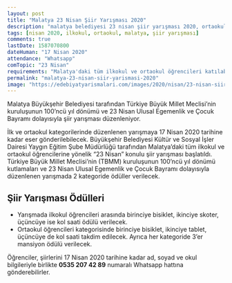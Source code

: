 ```yaml
---
layout: post
title: "Malatya 23 Nisan Şiir Yarışması 2020"
description: "malatya belediyesi 23 nisan şiir yarışması 2020, ortaokul yarışmaları, ilkokul yarışmaları"
tags: [nisan 2020, ilkokul, ortaokul, malatya, şiir yarışması]
comments: true
lastDate: 1587070800    
dateHuman: "17 Nisan 2020"
attendance: "Whatsapp"
comTopic: "23 Nisan"
requirements: "Malatya'daki tüm ilkokul ve ortaokul öğrencileri katılabilir"
permalink: "malatya-23-nisan-siir-yarismasi-2020"
image: "https://edebiyatyarismalari.com/images/2020/nisan/23-nisan-siir-yarismasi.jpg"
---
```


Malatya Büyükşehir Belediyesi tarafından Türkiye Büyük Millet Meclisi’nin kuruluşunun 100’ncü yıl dönümü ve 23 Nisan Ulusal Egemenlik ve Çocuk Bayramı dolayısıyla şiir yarışması düzenleniyor.  

İlk ve ortaokul kategorilerinde düzenlenen yarışmaya 17 Nisan 2020 tarihine kadar eser gönderilebilecek.
Büyükşehir Belediyesi Kültür ve Sosyal İşler Dairesi Yaygın Eğitim Şube Müdürlüğü tarafından Malatya’daki tüm ilkokul ve ortaokul öğrencilerine yönelik “23 Nisan” konulu şiir yarışması başlatıldı.
Türkiye Büyük Millet Meclisi’nin (TBMM) kuruluşunun 100’ncü yıl dönümü kutlamaları ve 23 Nisan Ulusal Egemenlik ve Çocuk Bayramı dolayısıyla düzenlenen yarışmada 2 kategoride ödüller verilecek.  

## Şiir Yarışması Ödülleri
- Yarışmada ilkokul öğrencileri arasında birinciye bisiklet, ikinciye skoter, üçüncüye ise kol saati ödülü verilecek.
- Ortaokul öğrencileri kategorisinde birinciye bisiklet, ikinciye tablet, üçüncüye de kol saati takdim edilecek. Ayrıca her kategoride 3’er mansiyon ödülü verilecek.

Öğrenciler, şiirlerini 17 Nisan 2020 tarihine kadar ad, soyad ve okul bilgileriyle birlikte **0535 207 42 89** numaralı Whatsapp hattına gönderebilirler.